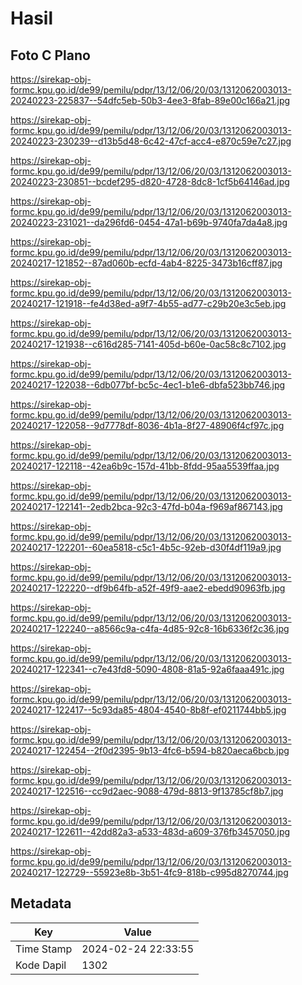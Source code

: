 # Hasil

## Foto C Plano

https://sirekap-obj-formc.kpu.go.id/de99/pemilu/pdpr/13/12/06/20/03/1312062003013-20240223-225837--54dfc5eb-50b3-4ee3-8fab-89e00c166a21.jpg

https://sirekap-obj-formc.kpu.go.id/de99/pemilu/pdpr/13/12/06/20/03/1312062003013-20240223-230239--d13b5d48-6c42-47cf-acc4-e870c59e7c27.jpg

https://sirekap-obj-formc.kpu.go.id/de99/pemilu/pdpr/13/12/06/20/03/1312062003013-20240223-230851--bcdef295-d820-4728-8dc8-1cf5b64146ad.jpg

https://sirekap-obj-formc.kpu.go.id/de99/pemilu/pdpr/13/12/06/20/03/1312062003013-20240223-231021--da296fd6-0454-47a1-b69b-9740fa7da4a8.jpg

https://sirekap-obj-formc.kpu.go.id/de99/pemilu/pdpr/13/12/06/20/03/1312062003013-20240217-121852--87ad060b-ecfd-4ab4-8225-3473b16cff87.jpg

https://sirekap-obj-formc.kpu.go.id/de99/pemilu/pdpr/13/12/06/20/03/1312062003013-20240217-121918--fe4d38ed-a9f7-4b55-ad77-c29b20e3c5eb.jpg

https://sirekap-obj-formc.kpu.go.id/de99/pemilu/pdpr/13/12/06/20/03/1312062003013-20240217-121938--c616d285-7141-405d-b60e-0ac58c8c7102.jpg

https://sirekap-obj-formc.kpu.go.id/de99/pemilu/pdpr/13/12/06/20/03/1312062003013-20240217-122038--6db077bf-bc5c-4ec1-b1e6-dbfa523bb746.jpg

https://sirekap-obj-formc.kpu.go.id/de99/pemilu/pdpr/13/12/06/20/03/1312062003013-20240217-122058--9d7778df-8036-4b1a-8f27-48906f4cf97c.jpg

https://sirekap-obj-formc.kpu.go.id/de99/pemilu/pdpr/13/12/06/20/03/1312062003013-20240217-122118--42ea6b9c-157d-41bb-8fdd-95aa5539ffaa.jpg

https://sirekap-obj-formc.kpu.go.id/de99/pemilu/pdpr/13/12/06/20/03/1312062003013-20240217-122141--2edb2bca-92c3-47fd-b04a-f969af867143.jpg

https://sirekap-obj-formc.kpu.go.id/de99/pemilu/pdpr/13/12/06/20/03/1312062003013-20240217-122201--60ea5818-c5c1-4b5c-92eb-d30f4df119a9.jpg

https://sirekap-obj-formc.kpu.go.id/de99/pemilu/pdpr/13/12/06/20/03/1312062003013-20240217-122220--df9b64fb-a52f-49f9-aae2-ebedd90963fb.jpg

https://sirekap-obj-formc.kpu.go.id/de99/pemilu/pdpr/13/12/06/20/03/1312062003013-20240217-122240--a8566c9a-c4fa-4d85-92c8-16b6336f2c36.jpg

https://sirekap-obj-formc.kpu.go.id/de99/pemilu/pdpr/13/12/06/20/03/1312062003013-20240217-122341--c7e43fd8-5090-4808-81a5-92a6faaa491c.jpg

https://sirekap-obj-formc.kpu.go.id/de99/pemilu/pdpr/13/12/06/20/03/1312062003013-20240217-122417--5c93da85-4804-4540-8b8f-ef0211744bb5.jpg

https://sirekap-obj-formc.kpu.go.id/de99/pemilu/pdpr/13/12/06/20/03/1312062003013-20240217-122454--2f0d2395-9b13-4fc6-b594-b820aeca6bcb.jpg

https://sirekap-obj-formc.kpu.go.id/de99/pemilu/pdpr/13/12/06/20/03/1312062003013-20240217-122516--cc9d2aec-9088-479d-8813-9f13785cf8b7.jpg

https://sirekap-obj-formc.kpu.go.id/de99/pemilu/pdpr/13/12/06/20/03/1312062003013-20240217-122611--42dd82a3-a533-483d-a609-376fb3457050.jpg

https://sirekap-obj-formc.kpu.go.id/de99/pemilu/pdpr/13/12/06/20/03/1312062003013-20240217-122729--55923e8b-3b51-4fc9-818b-c995d8270744.jpg


## Metadata

| Key        | Value               |
| ---------- | ------------------- |
| Time Stamp | 2024-02-24 22:33:55 |
| Kode Dapil | 1302                |



